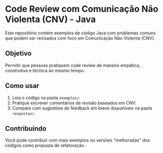 # Code Review com Comunicação Não Violenta (CNV) - Java

Este repositório contém exemplos de código Java com problemas comuns que podem ser revisados com foco em Comunicação Não Violenta (CNV).

## Objetivo

Permitir que pessoas pratiquem code review de maneira empática, construtiva e técnica ao mesmo tempo.

## Como usar

1. Leia o código na pasta `exemplos/`.
2. Pratique escrever comentários de revisão baseados em CNV.
3. Compare com sugestões de feedback em breve disponíveis na pasta `respostas/`.

## Contribuindo

Você pode contribuir com mais exemplos ou versões "melhoradas" dos códigos como proposta de refatoração.